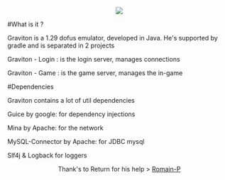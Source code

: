 
<p align="center"><IMG SRC="http://i.gyazo.com/cf951ef31bae8edf9f2bcfceab2aebe7.png"></p>

#What is it ?

Graviton is a 1.29 dofus emulator, developed in Java. He's supported by gradle and is separated in 2 projects

Graviton - Login : is the login server, manages connections

Graviton - Game : is the game server, manages the in-game

#Dependencies

Graviton contains a lot of util dependencies

Guice by google: for dependency injections

Mina by Apache: for the network

MySQL-Connector by Apache: for JDBC mysql

Slf4j & Logback for loggers

<p align="center">Thank's to Return for his help > <a href="https://github.com/Romain-P/">Romain-P</a></p>
